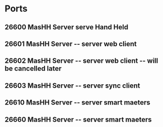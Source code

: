 # Ports
## 26600 MasHH Server serve Hand Held
## 26601 MasHH Server -- server web client 
## 26602 MasHH Server  -- server web client -- will be cancelled later
## 26603 MasHH Server  -- server sync client
## 26610 MasHH Server  -- server smart maeters 
## 26660 MasHH Server  -- server smart maeters
